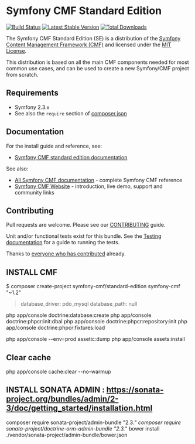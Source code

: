 # Symfony CMF Standard Edition

[![Build Status](https://secure.travis-ci.org/symfony-cmf/standard-edition.png)](http://travis-ci.org/symfony-cmf/standard-edition)
[![Latest Stable Version](https://poser.pugx.org/symfony-cmf/standard-edition/version.png)](https://packagist.org/packages/symfony-cmf/standard-edition)
[![Total Downloads](https://poser.pugx.org/symfony-cmf/standard-edition/d/total.png)](https://packagist.org/packages/symfony-cmf/standard-edition)

The Symfony CMF Standard Edition (SE) is a distribution of the
[Symfony Content Management Framework (CMF)](http://cmf.symfony.com/)
and licensed under the [MIT License](LICENSE).

This distribution is based on all the main CMF components needed for most common
use cases, and can be used to create a new Symfony/CMF project from scratch.


## Requirements

* Symfony 2.3.x
* See also the `require` section of [composer.json](composer.json)


## Documentation

For the install guide and reference, see:

* [Symfony CMF standard edition documentation](http://symfony.com/doc/master/cmf/book/installation.html)

See also:

* [All Symfony CMF documentation](http://symfony.com/doc/master/cmf/index.html) - complete Symfony CMF reference
* [Symfony CMF Website](http://cmf.symfony.com/) - introduction, live demo, support and community links


## Contributing

Pull requests are welcome. Please see our [CONTRIBUTING](CONTRIBUTING.md) guide.

Unit and/or functional tests exist for this bundle. See the
[Testing documentation](http://symfony.com/doc/master/cmf/components/testing.html)
for a guide to running the tests.

Thanks to
[everyone who has contributed](https://github.com/symfony-cmf/standard-edition/contributors) already.



## INSTALL CMF

$ composer create-project symfony-cmf/standard-edition symfony-cmf "~1.2"

> database_driver: pdo_mysql
> database_path: null

php app/console doctrine:database:create
php app/console doctrine:phpcr:init:dbal
php app/console doctrine:phpcr:repository:init
php app/console doctrine:phpcr:fixtures:load

php app/console --env=prod assetic:dump
php app/console assets:install

## Clear cache
php app/console cache:clear --no-warmup

## INSTALL SONATA ADMIN : https://sonata-project.org/bundles/admin/2-3/doc/getting_started/installation.html

composer require sonata-project/admin-bundle "2.3.*"
composer require sonata-project/doctrine-orm-admin-bundle "2.3.*"
bower install ./vendor/sonata-project/admin-bundle/bower.json